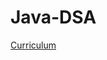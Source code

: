 # Java-DSA

<a href="https://1drv.ms/x/s!AmwK-VdZWMyxg3dazvDbloOtruky" target="_blank" rel="noopener noreferrer">Curriculum </a>